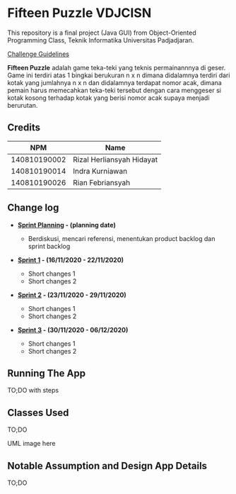 # Fifteen Puzzle VDJCISN

This repository is a final project (Java GUI) from Object-Oriented Programming Class, Teknik Informatika Universitas Padjadjaran.

[Challenge Guidelines](challenge-guideline.md)

**Fifteen Puzzle** adalah game teka-teki yang teknis permainannnya di geser. Game ini terdiri atas 1 bingkai berukuran n x n dimana didalamnya terdiri dari kotak yang jumlahnya n x n dan didalamnya terdapat nomor acak, dimana pemain harus memecahkan teka-teki tersebut dengan cara menggeser si kotak kosong terhadap kotak yang berisi nomor acak supaya menjadi berurutan.

## Credits

| NPM          | Name                      |
| ------------ | ------------------------- |
| 140810190002 | Rizal Herliansyah Hidayat |
| 140810190014 | Indra Kurniawan           |
| 140810190026 | Rian Febriansyah          |

## Change log

- **[Sprint Planning](changelog/sprint-planning.md) - (planning date)**

  - Berdiskusi, mencari referensi, menentukan product backlog dan sprint backlog

- **[Sprint 1](changelog/sprint-1.md) - (16/11/2020 - 22/11/2020)**

  - Short changes 1
  - Short changes 2

- **[Sprint 2](changelog/sprint-2.md) - (23/11/2020 - 29/11/2020)**
  - Short changes 1
  - Short changes 2
- **[Sprint 3](changelog/sprint-3.md) - (30/11/2020 - 06/12/2020)**
  - Short changes 1
  - Short changes 2

## Running The App

TO;DO with steps

## Classes Used

TO;DO

UML image here

## Notable Assumption and Design App Details

TO;DO
